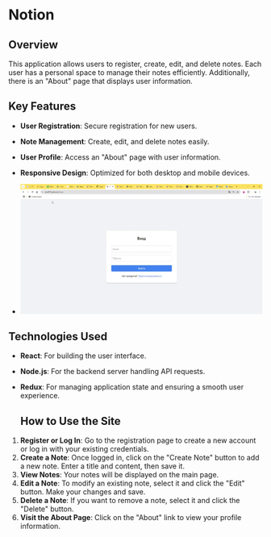 # Notion

## Overview
This application allows users to register, create, edit, and delete notes. Each user has a personal space to manage their notes efficiently. Additionally, there is an "About" page that displays user information.

## Key Features
- **User Registration**: Secure registration for new users.
- **Note Management**: Create, edit, and delete notes easily.
- **User Profile**: Access an "About" page with user information.
- **Responsive Design**: Optimized for both desktop and mobile devices.

- ![Alt text](https://github.com/Lera4576/notion/blob/main/notion.gif?raw=true)

## Technologies Used
- **React**: For building the user interface.
- **Node.js**: For the backend server handling API requests.
- **Redux**: For managing application state and ensuring a smooth user experience.

  ## How to Use the Site
1. **Register or Log In**: Go to the registration page to create a new account or log in with your existing credentials.
2. **Create a Note**: Once logged in, click on the "Create Note" button to add a new note. Enter a title and content, then save it.
3. **View Notes**: Your notes will be displayed on the main page.
4. **Edit a Note**: To modify an existing note, select it and click the "Edit" button. Make your changes and save.
5. **Delete a Note**: If you want to remove a note, select it and click the "Delete" button. 
6. **Visit the About Page**: Click on the "About" link to view your profile information.



